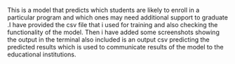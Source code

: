 This is a model that predicts which students are likely to enroll in a particular program and which ones may need additional support to graduate .I have provided the csv file that i used for training and also checking  the functionality of the model. Then i  have added some screenshots showing the output in the terminal also included is an output csv predicting the predicted results which is used to communicate results of the model to the educational institutions.
